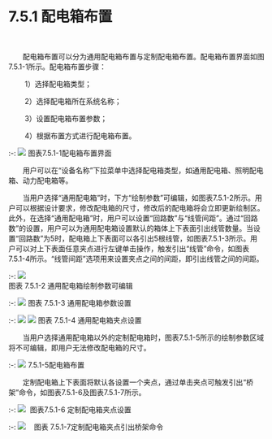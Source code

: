 #  7.5.1 配电箱布置
<br/>

&emsp;&emsp;配电箱布置可以分为通用配电箱布置与定制配电箱布置。配电箱布置界面如图7.5.1-1所示。配电箱布置步骤：

&emsp;&emsp; 1）选择配电箱类型；

&emsp;&emsp; 2）选择配电箱所在系统名称；

&emsp;&emsp; 3）设置配电箱布置参数；

&emsp;&emsp; 4）根据布置方式进行配电箱布置。


:-: ![](images/415.png)
图表7.5.1-1配电箱布置界面

&emsp;&emsp;用户可以在“设备名称”下拉菜单中选择配电箱类型，如通用配电箱、照明配电箱、动力配电箱等。

&emsp;&emsp;当用户选择“通用配电箱”时，下方“绘制参数”可编辑，如图表7.5.1-2所示。用户可以根据设计要求，修改配电箱的尺寸，修改后的配电箱将会立即更新绘制区。此外，在选择“通用配电箱”时，用户可以设置“回路数”与“线管间距”。通过“回路数”的设置，用户可以为通用配电箱设置默认的箱体上下表面引出线管数量。当设置“回路数”为5时，配电箱上下表面可以各引出5根线管，如图表7.5.1-3所示。用户可以对上下表面任意夹点进行左键单击操作，触发引出“线管”命令，如图表7.5.1-4所示。“线管间距”选项用来设置夹点之间的间距，即引出线管之间的间距。


:-: ![](images/416.png)     
图表 7.5.1-2 通用配电箱绘制参数可编辑

:-:  ![](images/417.png)
图表 7.5.1-3 通用配电箱参数设置


:-: ![](images/418.png)   ![](images/419.png)
图表 7.5.1-4 通用配电箱夹点设置

&emsp;&emsp;当用户选择通用配电箱以外的定制配电箱时，图表7.5.1-5所示的绘制参数区域将不可编辑，即用户无法修改配电箱的尺寸。


:-: ![](images/420.png)
7.5.1-5配电箱布置

&emsp;&emsp;定制配电箱上下表面将默认各设置一个夹点，通过单击夹点可触发引出“桥架”命令，如图表7.5.1-6及图表7.5.1-7所示。


:-: ![](images/421.png)
 图表7.5.1-6 定制配电箱夹点设置           

:-: ![](images/422.png)
   图表 7.5.1-7定制配电箱夹点引出桥架命令
